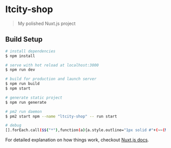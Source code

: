 # ltcity-shop

> My polished Nuxt.js project

## Build Setup

``` bash
# install dependencies
$ npm install

# serve with hot reload at localhost:3000
$ npm run dev

# build for production and launch server
$ npm run build
$ npm start

# generate static project
$ npm run generate

# pm2 run daemon
$ pm2 start npm --name "ltcity-shop" -- run start

# debug
[].forEach.call($$("*"),function(a){a.style.outline="1px solid #"+(~~(Math.random()*(1<<24))).toString(16)});
```

For detailed explanation on how things work, checkout [Nuxt.js docs](https://nuxtjs.org).

